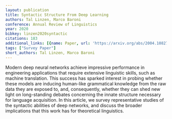 ```yaml
---
layout: publication
title: Syntactic Structure From Deep Learning
authors: Tal Linzen, Marco Baroni
conference: Annual Review of Linguistics
year: 2020
bibkey: linzen2020syntactic
citations: 183
additional_links: [{name: Paper, url: 'https://arxiv.org/abs/2004.10827'}]
tags: ["Survey Paper"]
short_authors: Tal Linzen, Marco Baroni
---
```

Modern deep neural networks achieve impressive performance in engineering
applications that require extensive linguistic skills, such as machine
translation. This success has sparked interest in probing whether these models
are inducing human-like grammatical knowledge from the raw data they are
exposed to, and, consequently, whether they can shed new light on long-standing
debates concerning the innate structure necessary for language acquisition. In
this article, we survey representative studies of the syntactic abilities of
deep networks, and discuss the broader implications that this work has for
theoretical linguistics.